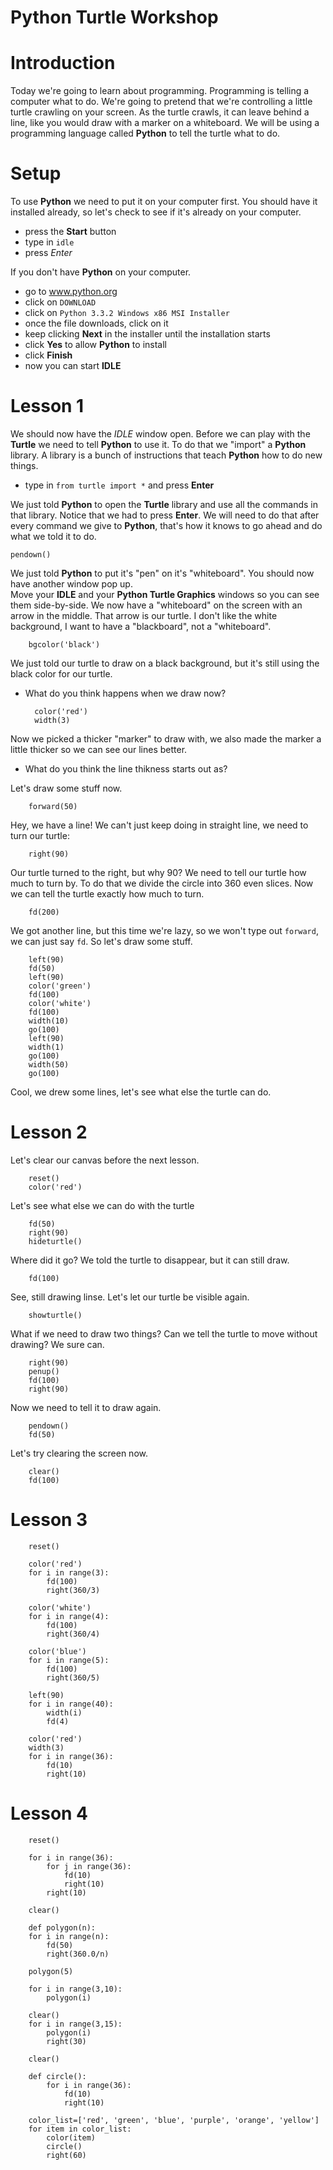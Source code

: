 Python Turtle Workshop
============================

# Introduction

Today we're going to learn about programming.  Programming is telling a computer what to do.
We're going to pretend that we're controlling a little turtle crawling on your screen.  As the turtle
crawls, it can leave behind a line, like you would draw with a marker on a whiteboard.  We will be
using a programming language called **Python** to tell the turtle what to do.

# Setup

To use **Python** we need to put it on your computer first.  You should have it installed already, 
so let's check to see if it's already on your computer.

* press the **Start** button
* type in `idle`
* press *Enter*

If you don't have **Python** on your computer.
* go to www.python.org
* click on `DOWNLOAD`
* click on `Python 3.3.2 Windows x86 MSI Installer`
* once the file downloads, click on it
* keep clicking **Next** in the installer until the installation starts
* click **Yes** to allow **Python** to install
* click **Finish**
* now you can start **IDLE**

# Lesson 1

We should now have the *IDLE* window open.  Before we can play with the **Turtle** we need to tell **Python**
to use it.  To do that we "import" a **Python** library.  A library is a bunch of instructions that teach
**Python** how to do new things.

* type in `from turtle import *` and press **Enter**

We just told **Python** to open the **Turtle** library and use all the commands in that library.
Notice that we had to press **Enter**.  We will need to do that after every command we give to
**Python**, that's how it knows to go ahead and do what we told it to do.

    pendown()
    
We just told **Python** to put it's "pen" on it's "whiteboard".  You should now have another window pop up.  
Move your **IDLE** and your **Python Turtle Graphics** windows so you can see them side-by-side.  We now have a 
"whiteboard" on the screen with an arrow in the middle.  That arrow is our turtle.  I don't like the white background,
I want to have a "blackboard", not a "whiteboard".

        bgcolor('black')

We just told our turtle to draw on a black background, but it's still using the black color for our turtle.

* What do you think happens when we draw now?

        color('red')
        width(3)

Now we picked a thicker "marker" to draw with, we also made the marker a little thicker so we can see our lines better.

* What do you think the line thikness starts out as?

Let's draw some stuff now.

        forward(50)

Hey, we have a line!  We can't just keep doing in straight line, we need to turn our turtle:

        right(90)
        
Our turtle turned to the right, but why 90?  We need to tell our turtle how much to turn by.  To do that we divide the circle
into 360 even slices.  Now we can tell the turtle exactly how much to turn.

        fd(200)

We got another line, but this time we're lazy, so we won't type out `forward`, we can just say `fd`.  So let's draw
some stuff.

        left(90)
        fd(50)
        left(90)
        color('green')
        fd(100)
        color('white')
        fd(100)
        width(10)
        go(100)
        left(90)
        width(1)
        go(100)
        width(50)
        go(100)
        
Cool, we drew some lines, let's see what else the turtle can do.

# Lesson 2

Let's clear our canvas before the next lesson.

        reset()
        color('red')

Let's see what else we can do with the turtle

        fd(50)
        right(90)
        hideturtle()

Where did it go?  We told the turtle to disappear, but it can still draw.

        fd(100)

See, still drawing linse.  Let's let our turtle be visible again.

        showturtle()

What if we need to draw two things?  Can we tell the turtle to move without drawing?  We sure can.

        right(90)
        penup()
        fd(100)
        right(90)

Now we need to tell it to draw again.

        pendown()
        fd(50)

Let's try clearing the screen now.

        clear()
        fd(100)

# Lesson 3

        reset()
        
        color('red')
        for i in range(3):
            fd(100)
            right(360/3)
        
        color('white')
        for i in range(4):
            fd(100)
            right(360/4)
        
        color('blue')
        for i in range(5):
            fd(100)
            right(360/5)
        
        left(90)
        for i in range(40):
            width(i)
            fd(4)
        
        color('red')
        width(3)
        for i in range(36):
            fd(10)
            right(10)

# Lesson 4

        reset()
        
        for i in range(36):
            for j in range(36):
                fd(10)
                right(10)
            right(10)
            
        clear()
        
        def polygon(n):
        for i in range(n):
            fd(50)
            right(360.0/n)
        
        polygon(5)
        
        for i in range(3,10):
            polygon(i)
        
        clear()
        for i in range(3,15):
            polygon(i)
            right(30)
        
        clear()
        
        def circle():
            for i in range(36):
                fd(10)
                right(10)
        
        color_list=['red', 'green', 'blue', 'purple', 'orange', 'yellow']
        for item in color_list:
            color(item)
            circle()
            right(60)
